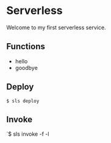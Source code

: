 # Serverless

Welcome to my first serverless service.

## Functions
* hello
* goodbye

## Deploy
`$ sls deploy`

## Invoke
`$ sls invoke -f <function> -l